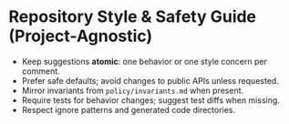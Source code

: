 # Repository Style & Safety Guide (Project-Agnostic)

- Keep suggestions **atomic**: one behavior or one style concern per comment.
- Prefer safe defaults; avoid changes to public APIs unless requested.
- Mirror invariants from `policy/invariants.md` when present.
- Require tests for behavior changes; suggest test diffs when missing.
- Respect ignore patterns and generated code directories.
